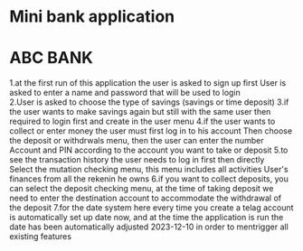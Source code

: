 # Mini bank application
# ABC BANK

1.at the first run of this application the user is asked to sign up first
  User is asked to enter a name and password that will be used to login
  <br />
2.User is asked to choose the type of savings (savings or time deposit)
3.if the user wants to make savings again but still with the same user then
  required to login first and create in the user menu
4.if the user wants to collect or enter money the user must first log in to his account
  Then choose the deposit or withdrwals menu, then the user can enter the number
  Account and PIN according to the account you want to take or deposit
5.to see the transaction history the user needs to log in first then directly 	
  Select the mutation checking menu, this menu includes all activities
  User's finances from all the rekenin he owns
6.if you want to collect deposits, you can select the deposit checking menu, at the time of taking
  deposit we need to enter the destination account to accommodate the withdrawal of the deposit
7.for the date system here every time you create a telag account is automatically set up 
  date now, and at the time the application is run the date has been automatically adjusted 
  2023-12-10 in order to mentrigger all existing features

